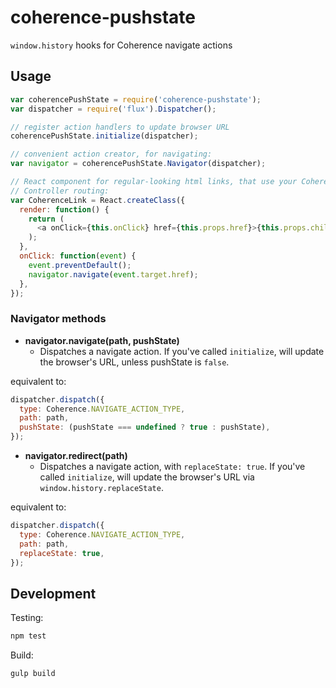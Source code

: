 # coherence-pushstate

`window.history` hooks for Coherence navigate actions

## Usage

```javascript
var coherencePushState = require('coherence-pushstate');
var dispatcher = require('flux').Dispatcher();

// register action handlers to update browser URL
coherencePushState.initialize(dispatcher);

// convenient action creator, for navigating:
var navigator = coherencePushState.Navigator(dispatcher);

// React component for regular-looking html links, that use your Coherence
// Controller routing:
var CoherenceLink = React.createClass({
  render: function() {
    return (
      <a onClick={this.onClick} href={this.props.href}>{this.props.children}</a>
    );
  },
  onClick: function(event) {
    event.preventDefault();
    navigator.navigate(event.target.href);
  },
});
```

### Navigator methods

- __navigator.navigate(path, pushState)__
  - Dispatches a navigate action. If you've called `initialize`, will update
    the browser's URL, unless pushState is `false`.

equivalent to:

```javascript
dispatcher.dispatch({
  type: Coherence.NAVIGATE_ACTION_TYPE,
  path: path,
  pushState: (pushState === undefined ? true : pushState),
});
```

- __navigator.redirect(path)__
  - Dispatches a navigate action, with `replaceState: true`. If you've called
    `initialize`, will update the browser's URL via
    `window.history.replaceState`.

equivalent to:

```javascript
dispatcher.dispatch({
  type: Coherence.NAVIGATE_ACTION_TYPE,
  path: path,
  replaceState: true,
});
```

## Development

Testing:

```bash
npm test
```

Build:

```bash
gulp build
```
